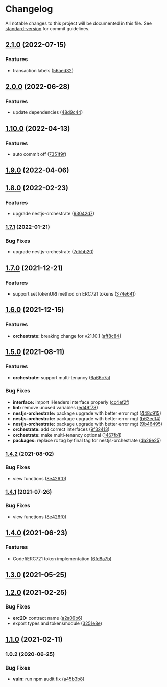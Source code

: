 # Changelog

All notable changes to this project will be documented in this file. See [standard-version](https://github.com/conventional-changelog/standard-version) for commit guidelines.

## [2.1.0](https://gitlab.com/ConsenSys/codefi/common/packages/tokens/compare/v2.0.0...v2.1.0) (2022-07-15)


### Features

* transaction labels ([56aed32](https://gitlab.com/ConsenSys/codefi/common/packages/tokens/commit/56aed326e4e9aaa34786f27444b6ce4ad12a0da6))

## [2.0.0](https://gitlab.com/ConsenSys/codefi/common/packages/tokens/compare/v1.10.0...v2.0.0) (2022-06-28)


### Features

* update dependencies ([48d9c44](https://gitlab.com/ConsenSys/codefi/common/packages/tokens/commit/48d9c44e18c73ea4a3db95e2c7cc7846ffccb8fd))

## [1.10.0](https://gitlab.com/ConsenSys/codefi/common/packages/tokens/compare/v1.9.0...v1.10.0) (2022-04-13)


### Features

* auto commit off ([7351f9f](https://gitlab.com/ConsenSys/codefi/common/packages/tokens/commit/7351f9f0201666bd7e46e9e1bcbc18b92ee9b13b))

## [1.9.0](https://gitlab.com/ConsenSys/codefi/common/packages/tokens/compare/v1.8.0...v1.9.0) (2022-04-06)

## [1.8.0](https://gitlab.com/ConsenSys/codefi/common/packages/tokens/compare/v1.7.1...v1.8.0) (2022-02-23)


### Features

* upgrade nestjs-orchestrate ([93042d7](https://gitlab.com/ConsenSys/codefi/common/packages/tokens/commit/93042d724e9851db998aee1755113ce1741ad380))

### [1.7.1](https://gitlab.com/ConsenSys/codefi/common/packages/tokens/compare/v1.7.0...v1.7.1) (2022-01-21)


### Bug Fixes

* upgrade nestjs-orchestrate ([7dbbb20](https://gitlab.com/ConsenSys/codefi/common/packages/tokens/commit/7dbbb2093d8d97a9ed3afbcaa8fdea5f2a94e319))

## [1.7.0](https://gitlab.com/ConsenSys/codefi/common/packages/tokens/compare/v1.6.0...v1.7.0) (2021-12-21)


### Features

* support setTokenURI method on ERC721 tokens ([374e641](https://gitlab.com/ConsenSys/codefi/common/packages/tokens/commit/374e641486d64f0d4cf8942ed30e2a1679aafb43))

## [1.6.0](https://gitlab.com/ConsenSys/codefi/common/packages/tokens/compare/v1.5.0...v1.6.0) (2021-12-15)


### Features

* **orchestrate:** breaking change for v21.10.1 ([aff8c84](https://gitlab.com/ConsenSys/codefi/common/packages/tokens/commit/aff8c84946daf370a8646497d0aef3a9c3c0311b))

## [1.5.0](https://gitlab.com/ConsenSys/codefi/common/packages/tokens/compare/v1.4.2...v1.5.0) (2021-08-11)


### Features

* **orchestrate:** support multi-tenancy ([6a66c7a](https://gitlab.com/ConsenSys/codefi/common/packages/tokens/commit/6a66c7aa785b7158e4f7588c52879b1a4d5826f9))


### Bug Fixes

* **interface:** import IHeaders interface properly ([cc4ef2f](https://gitlab.com/ConsenSys/codefi/common/packages/tokens/commit/cc4ef2f7dc5a65af4440733d038e73839a34fbf5))
* **lint:** remove unused variables ([ed49f73](https://gitlab.com/ConsenSys/codefi/common/packages/tokens/commit/ed49f73e0c62bb1c4948618bd849d79b7c5da2ca))
* **nestjs-orchestrate:** package upgrade with better error mgt ([448c915](https://gitlab.com/ConsenSys/codefi/common/packages/tokens/commit/448c915c0129e04ccd8f7638f0a5fa326a9a4d6e))
* **nestjs-orchestrate:** package upgrade with better error mgt ([b62ec14](https://gitlab.com/ConsenSys/codefi/common/packages/tokens/commit/b62ec14d3d09bfb5e489ffcca24156b6e574b536))
* **nestjs-orchestrate:** package upgrade with better error mgt ([9b46495](https://gitlab.com/ConsenSys/codefi/common/packages/tokens/commit/9b46495c0b30121b0e59e154ec9ebbd78f04858f))
* **orchestrate:** add correct interfaces ([9f32413](https://gitlab.com/ConsenSys/codefi/common/packages/tokens/commit/9f32413e482747d93c5ce20fa1fa22422072694c))
* **orchestrate:** make multi-tenancy optional ([1467fb1](https://gitlab.com/ConsenSys/codefi/common/packages/tokens/commit/1467fb151e54d958f218dd5f2e4891351bddf79c))
* **packages:** replace rc tag by final tag for nestjs-orchestrate ([da29e25](https://gitlab.com/ConsenSys/codefi/common/packages/tokens/commit/da29e25b997371f3f08af9f72ff2c00b42907a72))

### [1.4.2](https://gitlab.com/ConsenSys/codefi/common/packages/tokens/compare/v1.4.0...v1.4.2) (2021-08-02)


### Bug Fixes

* view functions ([8e426f0](https://gitlab.com/ConsenSys/codefi/common/packages/tokens/commit/8e426f037d681f74892f9fdd3ed0a14cbd86d9bc))

### [1.4.1](https://gitlab.com/consensys-defi/codefi-packages/tokens/compare/v1.4.0...v1.4.1) (2021-07-26)


### Bug Fixes

* view functions ([8e426f0](https://gitlab.com/consensys-defi/codefi-packages/tokens/commit/8e426f037d681f74892f9fdd3ed0a14cbd86d9bc))

## [1.4.0](https://gitlab.com/ConsenSys/codefi/common/packages/tokens/compare/v1.2.0...v1.4.0) (2021-06-23)


### Features

* CodefiERC721 token implementation ([6fd8a7b](https://gitlab.com/ConsenSys/codefi/common/packages/tokens/commit/6fd8a7b4bf4a10472bdef8862dba7a08da184e3c))

## [1.3.0](https://gitlab.com/consensys-defi/codefi-packages/tokens/compare/v1.2.0...v1.3.0) (2021-05-25)

## [1.2.0](https://gitlab.com/ConsenSys/codefi/common/packages/tokens/compare/v1.1.0...v1.2.0) (2021-02-25)


### Bug Fixes

* **erc20:** contract name ([a2a09b6](https://gitlab.com/ConsenSys/codefi/common/packages/tokens/commit/a2a09b61adc2bb95ff8c4d559a2476a8d2f59aa3))
* export types and tokensmodule ([3251e8e](https://gitlab.com/ConsenSys/codefi/common/packages/tokens/commit/3251e8e8c93ba58c747dd58da63d9c251d1a1e54))

## [1.1.0](https://gitlab.com/ConsenSys/codefi/common/packages/tokens/compare/v1.0.2...v1.1.0) (2021-02-11)

### 1.0.2 (2020-06-25)


### Bug Fixes

* **vuln:** run npm audit fix ([a45b3b8](https://gitlab.com/ConsenSys/codefi/common/packages/tokens/commit/a45b3b87618e4c014f71a8a3862b2030cdc7d73b))
